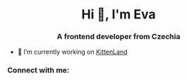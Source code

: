 <h1 align="center">Hi 👋, I'm Eva</h1>
<h3 align="center">A frontend developer from Czechia</h3>

- 🔭 I’m currently working on [KittenLand](https://github.com/Evita-M/kittenland)

<h3 align="left">Connect with me:</h3>
<p align="left">
</p>
